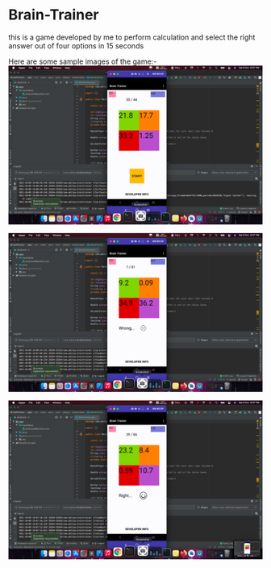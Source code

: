# Brain-Trainer
this is a game developed by me to perform calculation and select the right answer out of four options in 15 seconds

Here are some sample images of the game:-
![](app/src/main/res/drawable/one.png)

![](app/src/main/res/drawable/two.png)

![](app/src/main/res/drawable/three.png)
